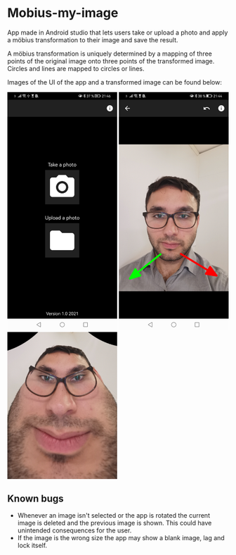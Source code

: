 # Mobius-my-image
App made in Android studio that lets users take or upload a photo and apply a möbius transformation to their image and save the result.

A möbius transformation is uniquely determined by a mapping of three points of the original image onto three points of the transformed image. Circles and lines are mapped to circles or lines.

Images of the UI of the app and a transformed image can be found below:

<img src="menu.jpg"
     width="250" 
     height="auto"
     ></img>
<img src="arrow.jpg"
     width="250" 
     height="auto"
     ></img>
<img src="transformed.jpg"
     width="250" 
     height="auto"
     ></img>

## Known bugs

- Whenever an image isn't selected or the app is rotated the current image is deleted and the previous image is shown. This could have unintended consequences for the user.
- If the image is the wrong size the app may show a blank image, lag and lock itself.
